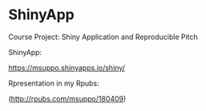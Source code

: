 # ShinyApp
Course Project: Shiny Application and Reproducible Pitch

ShinyApp:

https://msuppo.shinyapps.io/shiny/


Rpresentation in my Rpubs:

(http://rpubs.com/msuppo/180409)
